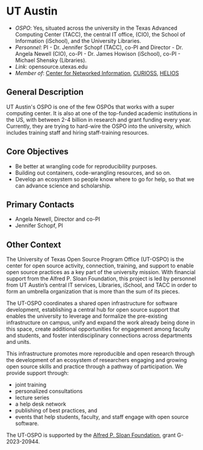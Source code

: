 # UT Austin

- *OSPO*: Yes, situated across the university in the Texas Advanced Computing Center (TACC), the central IT office, (CIO), the School of Information (iSchool), and the University Libraries.
- *Personnel*: PI - Dr. Jennifer Schopf (TACC), co-PI and Director - Dr. Angela Newell (CIO), co-PI - Dr. James Howison (iSchool), co-PI - Michael Shensky (Libraries).
- *Link*: opensource.utexas.edu
- *Member of*: [Center for Networked Information](https://www.cni.org/), [CURIOSS](https://curioss.org/), [HELIOS](https://www.heliosopen.org/members)

## General Description

UT Austin's OSPO is one of the few OSPOs that works with a super computing center. It is also at one of the top-funded academic institutions in the US, with between 2-4 billion in research and grant funding every year. Currently, they are trying to hard-wire the OSPO into the university, which includes training staff and hiring staff-training resources.

## Core Objectives

- Be better at wrangling code for reproducibility purposes.
- Building out containers, code-wrangling resources, and so on.
- Develop an ecosystem so people know where to go for help, so that we can advance science and scholarship.

## Primary Contacts

- Angela Newell, Director and co-PI
- Jennifer Schopf, PI

## Other Context

The University of Texas Open Source Program Office (UT-OSPO) is the center for open source activity, connection, training, and support to enable open source practices as a key part of the university mission. With financial support from the Alfred P. Sloan Foundation, this project is led by personnel from UT Austin’s central IT services, Libraries, iSchool, and TACC in order to form an umbrella organization that is more than the sum of its pieces.

The UT-OSPO coordinates a shared open infrastructure for software development, establishing a central hub for open source support that enables the university to leverage and formalize the pre-existing infrastructure on campus, unify and expand the work already being done in this space, create additional opportunities for engagement among faculty and students, and foster interdisciplinary connections across departments and units.

This infrastructure promotes more reproducible and open research through the development of an ecosystem of researchers engaging and growing open source skills and practice through a pathway of participation. We provide support through:

- joint training
- personalized consultations
- lecture series
- a help desk network
- publishing of best practices, and
- events that help students, faculty, and staff engage with open source software.

The UT-OSPO is supported by the [Alfred P. Sloan Foundation](http://sloan.org/), grant G-2023-20944.
